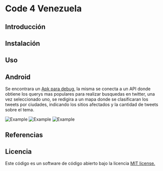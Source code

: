# Code 4 Venezuela

## Introducción


## Instalación

	
## Uso
	
## Android 

Se encontrara un [Apk para debug](https://github.com/lucpogo/Code4Venezuela/tree/master/TwitterHelpHackaton/apk-debug), la misma se conecta a un API donde obtiene los querys mas populares para realizar busquedas en twitter, una vez seleccionado uno, se redigira a un mapa donde se clasificaran los tweets por ciudades, indicando los sitios afectados y la cantidad de tweets sobre el tema. 

![Example](https://github.com/lucpogo/Code4Venezuela/blob/master/TwitterHelpHackaton/images/example_1.png) 
![Example](https://github.com/lucpogo/Code4Venezuela/blob/master/TwitterHelpHackaton/images/example_2.png) 
![Example](https://github.com/lucpogo/Code4Venezuela/blob/master/TwitterHelpHackaton/images/example_3.png) 
  
## Referencias


## Licencia

Este código es un software de código abierto bajo la licencia [MIT license.](https://opensource.org/licenses/MIT)

